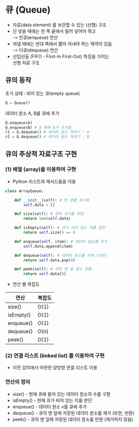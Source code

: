 # 큐 (Queue)
- 자료(data element) 를 보관할 수 있는 (선형) 구조
- 단 넣을 때에는 한 쪽 끝에서 밀어 넣어야 하고<br>
-> 인큐(enqueue) 연산
- 꺼낼 때에는 반대 쪽에서 뽑아 꺼내야 하는 제약이 있음<br>
-> 디큐(dequeue) 연산
- 선입선출 (FIFO - First-In First-Out) 특징을 가지는<br>
  선형 자료 구조
  
## 큐의 동작
초기 상태 : 비어 있는 큐(empty queue)
```python
Q = Queue()
```
데이터 원소 A, B를 큐에 추가
```python
Q.enqueue(A)
Q.enqueue(B) # A 위에 B가 추가됨
r1 = Q.dequeue() # 데이터 원소 꺼내기 : A
r2 = Q.dequeue() # 데이터 원소 꺼내기 : B
```

## 큐의 추상적 자료구조 구현
### (1) 배열 (array)을 이용하여 구현
- Python 리스트와 메서드들을 이용
```python
class ArrayQueue:

    def __init__(self): # 빈 큐를 초기화
        self.data = []

    def size(self): # 큐의 크기를 리턴
        return len(self.data)

    def isEmpty(self): # 큐가 비어 있는 지를 판단
        return self.size() == 0

    def enqueue(self, item): # 데이터 원소를 추가
        self.data.append(item)

    def dequeue(self): # 데이터 원소를 삭제 (리턴)
        return self.data.pop(0)

    def peek(self): # 큐의 맨 앞 원소 반환
        return self.data[0]
```
- 연산 별 복잡도

| 연산 | 복잡도
|----------|:-------------
|size()|O(1)
|isEmpty()|O(1)
|enqueue()|O(1)
|dequeue()|O(n)
|peek()|O(1)


### (2) 연결 리스트 (linked list) 를 이용하여 구현
- 이전 강의에서 마련한 양방향 연결 리스트 이용

### 연산의 정의
- size() - 현재 큐에 들어 있는 데이터 원소의 수를 구함
- isEmpty() - 현재 큐가 비어 있는 지를 판단
- enqueue() - 데이터 원소 x를 큐에 추가
- dequeue() - 큐의 맨 앞에 저장된 데이터 원소를 제거 (또한, 반환)
- peek() - 큐의 맨 앞에 저장된 데이터 원소를 반환 (제거하지 않음)